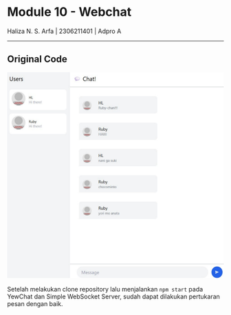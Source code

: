 # Module 10 - Webchat
Haliza N. S. Arfa | 2306211401 | Adpro A

---

## Original Code

![alt text](image.png)

Setelah melakukan clone repository lalu menjalankan `npm start` pada YewChat dan Simple WebSocket Server, sudah dapat dilakukan pertukaran pesan dengan baik. 
